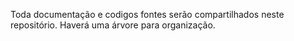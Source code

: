 Toda documentação e codigos fontes serão compartilhados neste repositório.
Haverá uma árvore para organização.
